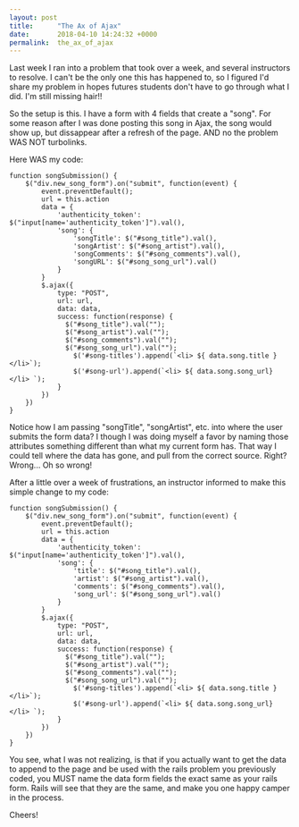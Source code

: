 ```yaml
---
layout: post
title:      "The Ax of Ajax"
date:       2018-04-10 14:24:32 +0000
permalink:  the_ax_of_ajax
---
```



Last week I ran into a problem that took over a week, and several instructors to resolve. I can't be the only one this has happened to, so I figured I'd share my problem in hopes futures students don't have to go through what I did. I'm still missing hair!!

So the setup is this. I have a form with 4 fields that create a "song". For some reason after I was done posting this song in Ajax, the song would show up, but dissappear after a refresh of the page. AND no the problem WAS NOT turbolinks.

Here WAS my code:

```
function songSubmission() {
    $("div.new_song_form").on("submit", function(event) {
        event.preventDefault();
        url = this.action
        data = {
            'authenticity_token': $("input[name='authenticity_token']").val(),
            'song': {
                'songTitle': $("#song_title").val(),
                'songArtist': $("#song_artist").val(),
                'songComments': $("#song_comments").val(),
                'songURL': $("#song_song_url").val()
            }
        }
        $.ajax({
            type: "POST",
            url: url,
            data: data,
            success: function(response) {
              $("#song_title").val("");
              $("#song_artist").val("");
              $("#song_comments").val("");
              $("#song_song_url").val("");
                $('#song-titles').append(`<li> ${ data.song.title } </li>`);
                $('#song-url').append(`<li> ${ data.song.song_url} </li> `);
            }
        })
    })
}
```

Notice how I am passing "songTitle", "songArtist", etc. into where the user submits the form data? I though I was doing myself a favor by naming those attributes something different than what my current form has. That way I could tell where the data has gone, and pull from the correct source. Right? Wrong... Oh so wrong!

After a little over a week of frustrations, an instructor informed to make this simple change to my code:

```
function songSubmission() {
    $("div.new_song_form").on("submit", function(event) {
        event.preventDefault();
        url = this.action
        data = {
            'authenticity_token': $("input[name='authenticity_token']").val(),
            'song': {
                'title': $("#song_title").val(),
                'artist': $("#song_artist").val(),
                'comments': $("#song_comments").val(),
                'song_url': $("#song_song_url").val()
            }
        }
        $.ajax({
            type: "POST",
            url: url,
            data: data,
            success: function(response) {
              $("#song_title").val("");
              $("#song_artist").val("");
              $("#song_comments").val("");
              $("#song_song_url").val("");
                $('#song-titles').append(`<li> ${ data.song.title } </li>`);
                $('#song-url').append(`<li> ${ data.song.song_url} </li> `);
            }
        })
    })
}
```

You see, what I was not realizing, is that if you actually want to get the data to append to the page and be used with the rails problem you previously coded, you MUST name the data form fields the exact same as your rails form. Rails will see that they are the same, and make you one happy camper in the process.

Cheers!
